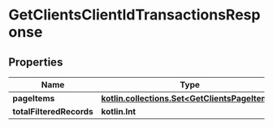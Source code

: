 
# GetClientsClientIdTransactionsResponse

## Properties
| Name | Type | Description | Notes |
| ------------ | ------------- | ------------- | ------------- |
| **pageItems** | [**kotlin.collections.Set&lt;GetClientsPageItems&gt;**](GetClientsPageItems.md) |  |  [optional] |
| **totalFilteredRecords** | **kotlin.Int** |  |  [optional] |



